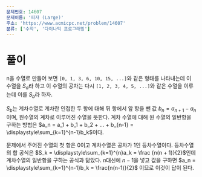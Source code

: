 ```yaml
---
문제번호: 14607
문제이름: '피자 (Large)'
주소: 'https://www.acmicpc.net/problem/14607'
분류: ['수학', '다이나믹 프로그래밍']
---
```


# 풀이

n을 수열로 만들어 보면 `[0, 1, 3, 6, 10, 15, ...]`와 같은 형태를 나타내는데 이 수열을 $S_a$라 하고 이 수열의 공차는 다시 `[1, 2, 3, 4, 5, ...]`와 같은 수열을 이루는데 이를 $S_b$라 하자.

$S_b$는 계차수열로 계차란 인접한 두 항에 대해 뒤 항에서 앞 항을 뺀 값 $b_n = a_{n+1} - a_n$이며, 원수열의 계차로 이루어진 수열을 뜻한다. 계차 수열에 대해 원 수열의 일반항을 구하는 방법은 $a_n = a_1 + b_1 + b_2 + ... + b_{n-1} = \displaystyle\sum_{k=1}^{n-1}b_k$이다.

문제에서 주어진 수열의 첫 항은 0이고 계차수열은 공차가 1인 등차수열이다. 등차수열의 합 공식은 $S_k = \displaystyle\sum_{k=1}^{n}a_k = \frac {n(n + 1)}{2}$인데 계차수열의 일반항을 구하는 공식과 닮았다. $n$대신에 $n-1$을 넣고 값을 구하면 $a_n = \displaystyle\sum_{k=1}^{n-1}b_k = \frac{n(n-1)}{2}$ 이므로 이것이 답이 된다.